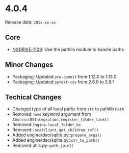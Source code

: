 # 4.0.4

Release date: `201x-xx-xx`

## Core

- [NXDRIVE-1109](https://jira.nuxeo.com/browse/NXDRIVE-1109): Use the pathlib module to handle paths

## Minor Changes

- Packaging: Updated `pre-commit` from 1.12.0 to 1.13.0
- Packaging: Updated `pytest-cov` from 2.6.0 to 2.6.1

## Techical Changes

- Changed type of all local paths from `str` to pathlib `Path`
- Removed `name` keyword argument from `AbstractOSIntegration.register_folder_link()`
- Removed `Engine.local_folder_bs`
- Removed `LocalClient.get_children_ref()`
- Added engine/dao/sqlite.py::`prepare_args()`
- Added engine/dao/sqlite.py::`str_to_path()`
- Removed utils.py::`path_join()`
